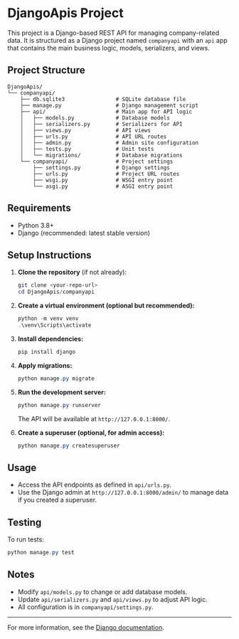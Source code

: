 # DjangoApis Project

This project is a Django-based REST API for managing company-related data. It is structured as a Django project named `companyapi` with an `api` app that contains the main business logic, models, serializers, and views.

## Project Structure

```
DjangoApis/
└── companyapi/
    ├── db.sqlite3                # SQLite database file
    ├── manage.py                 # Django management script
    ├── api/                      # Main app for API logic
    │   ├── models.py             # Database models
    │   ├── serializers.py        # Serializers for API
    │   ├── views.py              # API views
    │   ├── urls.py               # API URL routes
    │   ├── admin.py              # Admin site configuration
    │   ├── tests.py              # Unit tests
    │   └── migrations/           # Database migrations
    └── companyapi/               # Project settings
        ├── settings.py           # Django settings
        ├── urls.py               # Project URL routes
        ├── wsgi.py               # WSGI entry point
        └── asgi.py               # ASGI entry point
```

## Requirements
- Python 3.8+
- Django (recommended: latest stable version)

## Setup Instructions

1. **Clone the repository** (if not already):
   ```powershell
   git clone <your-repo-url>
   cd DjangoApis/companyapi
   ```

2. **Create a virtual environment (optional but recommended):**
   ```powershell
   python -m venv venv
   .\venv\Scripts\activate
   ```

3. **Install dependencies:**
   ```powershell
   pip install django
   ```

4. **Apply migrations:**
   ```powershell
   python manage.py migrate
   ```

5. **Run the development server:**
   ```powershell
   python manage.py runserver
   ```
   The API will be available at `http://127.0.0.1:8000/`.

6. **Create a superuser (optional, for admin access):**
   ```powershell
   python manage.py createsuperuser
   ```

## Usage
- Access the API endpoints as defined in `api/urls.py`.
- Use the Django admin at `http://127.0.0.1:8000/admin/` to manage data if you created a superuser.

## Testing
To run tests:
```powershell
python manage.py test
```

## Notes
- Modify `api/models.py` to change or add database models.
- Update `api/serializers.py` and `api/views.py` to adjust API logic.
- All configuration is in `companyapi/settings.py`.

---
For more information, see the [Django documentation](https://docs.djangoproject.com/).
